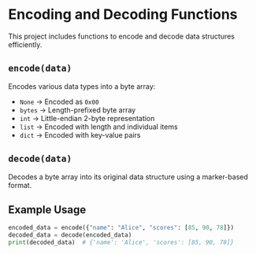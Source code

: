 
# Encoding and Decoding Functions

This project includes functions to encode and decode data structures efficiently.

## `encode(data)`
Encodes various data types into a byte array:
- `None` → Encoded as `0x00`
- `bytes` → Length-prefixed byte array
- `int` → Little-endian 2-byte representation
- `list` → Encoded with length and individual items
- `dict` → Encoded with key-value pairs

## `decode(data)`
Decodes a byte array into its original data structure using a marker-based format.

## Example Usage
```python
encoded_data = encode({"name": "Alice", "scores": [85, 90, 78]})
decoded_data = decode(encoded_data)
print(decoded_data)  # {'name': 'Alice', 'scores': [85, 90, 78]}
```


